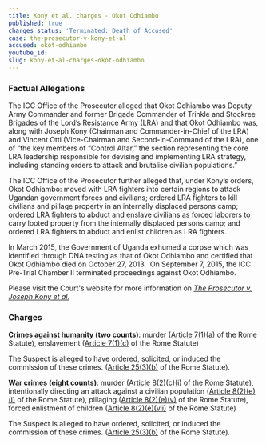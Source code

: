 ```yaml
---
title: Kony et al. charges - Okot Odhiambo
published: true
charges_status: 'Terminated: Death of Accused'
case: the-prosecutor-v-kony-et-al
accused: okot-odhiambo
youtube_id:
slug: kony-et-al-charges-okot-odhiambo
---
```



### Factual Allegations

The ICC Office of the Prosecutor alleged that Okot Odhiambo was Deputy Army Commander and former Brigade Commander of Trinkle and Stockree Brigades of the Lord’s Resistance Army (LRA) and that Okot Odhiambo was, along with Joseph Kony (Chairman and Commander-in-Chief of the LRA) and Vincent Otti (Vice-Chairman and Second-in-Command of the LRA), one of “the key members of “Control Altar,” the section representing the core LRA leadership responsible for devising and implementing LRA strategy, including standing orders to attack and brutalise civilian populations.”

The ICC Office of the Prosecutor further alleged that, under Kony’s orders, Okot Odhiambo: moved with LRA fighters into certain regions to attack Ugandan government forces and civilians; ordered LRA fighters to kill civilians and pillage property in an internally displaced persons camp; ordered LRA fighters to abduct and enslave civilians as forced laborers to carry looted property from the internally displaced persons camp; and ordered LRA fighters to abduct and enlist children as LRA fighters.

In March 2015, the Government of Uganda exhumed a corpse which was identified through DNA testing as that of Okot Odhiambo and certified that Okot Odhiambo died on October 27, 2013.&nbsp; On September 7, 2015, the ICC Pre-Trial Chamber II terminated proceedings against Okot Odhiambo.

Please visit the Court's website for more information on *[The Prosecutor v. Joseph Kony et al.](http://www.icc-cpi.int/en_menus/icc/situations%20and%20cases/situations/situation%20icc%200204/related%20cases/icc%200204%200105/Pages/uganda.aspx)*

### Charges

**[Crimes against humanity](http://www.casematrixnetwork.org/case-m/klamberg-commentary/rome-statute/#c1171) (two counts)**: murder ([Article 7(1)(a)](http://www.casematrixnetwork.org/cmn-knowledge-hub/klamberg-commentary/elements-of-crime/#c2286) of the Rome Statute), enslavement ([Article 7(1)(c)](http://www.casematrixnetwork.org/cmn-knowledge-hub/klamberg-commentary/elements-of-crime/#c2288) of the Rome Statute)

The Suspect is alleged to have ordered, solicited, or induced the commission of these crimes. ([Article 25(3)(b)](http://www.casematrixnetwork.org/case-m/klamberg-commentary/rome-statute/#c1198) of the Rome Statute).

**[War crimes](http://www.casematrixnetwork.org/case-m/klamberg-commentary/rome-statute/#c1172) (eight counts)**: murder ([Article 8(2)(c)(i)](http://www.casematrixnetwork.org/cmn-knowledge-hub/klamberg-commentary/elements-of-crime/#c2359) of the Rome Statute), intentionally directing an attack against a civilian population ([Article 8(2)(e)(i)](http://www.casematrixnetwork.org/cmn-knowledge-hub/klamberg-commentary/elements-of-crime/#c2367) of the Rome Statute), pillaging ([Article 8(2)(e)(v)](http://www.casematrixnetwork.org/cmn-knowledge-hub/klamberg-commentary/elements-of-crime/#c2371) of the Rome Statute), forced enlistment of children ([Article 8(2)(e)(vii)](http://www.casematrixnetwork.org/cmn-knowledge-hub/klamberg-commentary/elements-of-crime/#c2378) of the Rome Statute)

The Suspect is alleged to have ordered, solicited, or induced the commission of these crimes. ([Article 25(3)(b)](http://www.casematrixnetwork.org/case-m/klamberg-commentary/rome-statute/#c1198) of the Rome Statute).